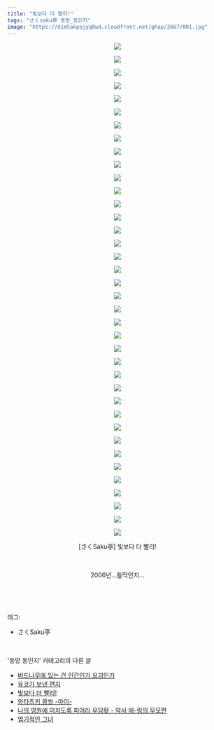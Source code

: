 ```yaml
---
title: "빛보다 더 빨리!"
tags: "さくsaku亭 동방_동인지"
image: "https://d1m5akpojyq0wd.cloudfront.net/ghap/2667/001.jpg"
---
```

<div class="article">
<p style="text-align: center; clear: none; float: none;"><img src="{{ site.imgserver6 }}/ghap/2667/001.jpg"/></p>
<p style="text-align: center; clear: none; float: none;"><img src="{{ site.imgserver6 }}/ghap/2667/002.jpg"/></p>
<p style="text-align: center; clear: none; float: none;"><img src="{{ site.imgserver6 }}/ghap/2667/003.jpg"/></p>
<p style="text-align: center; clear: none; float: none;"><img src="{{ site.imgserver6 }}/ghap/2667/004.jpg"/></p>
<p style="text-align: center; clear: none; float: none;"><img src="{{ site.imgserver6 }}/ghap/2667/005.jpg"/></p>
<p style="text-align: center; clear: none; float: none;"><img src="{{ site.imgserver6 }}/ghap/2667/006.jpg"/></p>
<p style="text-align: center; clear: none; float: none;"><img src="{{ site.imgserver6 }}/ghap/2667/007.jpg"/></p>
<p style="text-align: center; clear: none; float: none;"><img src="{{ site.imgserver6 }}/ghap/2667/008.jpg"/></p>
<p style="text-align: center; clear: none; float: none;"><img src="{{ site.imgserver6 }}/ghap/2667/009.jpg"/></p>
<p style="text-align: center; clear: none; float: none;"><img src="{{ site.imgserver6 }}/ghap/2667/010.jpg"/></p>
<p style="text-align: center; clear: none; float: none;"><img src="{{ site.imgserver6 }}/ghap/2667/011.jpg"/></p>
<p style="text-align: center; clear: none; float: none;"><img src="{{ site.imgserver6 }}/ghap/2667/012.jpg"/></p>
<p style="text-align: center; clear: none; float: none;"><img src="{{ site.imgserver6 }}/ghap/2667/013.jpg"/></p>
<p style="text-align: center; clear: none; float: none;"><img src="{{ site.imgserver6 }}/ghap/2667/014.jpg"/></p>
<p style="text-align: center; clear: none; float: none;"><img src="{{ site.imgserver6 }}/ghap/2667/015.jpg"/></p>
<p style="text-align: center; clear: none; float: none;"><img src="{{ site.imgserver6 }}/ghap/2667/016.jpg"/></p>
<p style="text-align: center; clear: none; float: none;"><img src="{{ site.imgserver6 }}/ghap/2667/017.jpg"/></p>
<p style="text-align: center; clear: none; float: none;"><img src="{{ site.imgserver6 }}/ghap/2667/018.jpg"/></p>
<p style="text-align: center; clear: none; float: none;"><img src="{{ site.imgserver6 }}/ghap/2667/019.jpg"/></p>
<p style="text-align: center; clear: none; float: none;"><img src="{{ site.imgserver6 }}/ghap/2667/020.jpg"/></p>
<p style="text-align: center; clear: none; float: none;"><img src="{{ site.imgserver6 }}/ghap/2667/021.jpg"/></p>
<p style="text-align: center; clear: none; float: none;"><img src="{{ site.imgserver6 }}/ghap/2667/022.jpg"/></p>
<p style="text-align: center; clear: none; float: none;"><img src="{{ site.imgserver6 }}/ghap/2667/023.jpg"/></p>
<p style="text-align: center; clear: none; float: none;"><img src="{{ site.imgserver6 }}/ghap/2667/024.jpg"/></p>
<p style="text-align: center; clear: none; float: none;"><img src="{{ site.imgserver6 }}/ghap/2667/025.jpg"/></p>
<p style="text-align: center; clear: none; float: none;"><img src="{{ site.imgserver6 }}/ghap/2667/026.jpg"/></p>
<p style="text-align: center; clear: none; float: none;"><img src="{{ site.imgserver6 }}/ghap/2667/027.jpg"/></p>
<p style="text-align: center; clear: none; float: none;"><img src="{{ site.imgserver6 }}/ghap/2667/028.jpg"/></p>
<p style="text-align: center; clear: none; float: none;"><img src="{{ site.imgserver6 }}/ghap/2667/029.jpg"/></p>
<p style="text-align: center; clear: none; float: none;"><img src="{{ site.imgserver6 }}/ghap/2667/030.jpg"/></p>
<p style="text-align: center; clear: none; float: none;"><img src="{{ site.imgserver6 }}/ghap/2667/031.jpg"/></p>
<p style="text-align: center; clear: none; float: none;"><img src="{{ site.imgserver6 }}/ghap/2667/032.jpg"/></p>
<p style="text-align: center; clear: none; float: none;"><img src="{{ site.imgserver6 }}/ghap/2667/033.jpg"/></p>
<p style="text-align: center; clear: none; float: none;"><img src="{{ site.imgserver6 }}/ghap/2667/034.jpg"/></p>
<p style="text-align: center; clear: none; float: none;"><img src="{{ site.imgserver6 }}/ghap/2667/035.jpg"/></p>
<p style="text-align: center; clear: none; float: none;"><img src="{{ site.imgserver6 }}/ghap/2667/036.jpg"/></p>
<p style="text-align: center; clear: none; float: none;"><img src="{{ site.imgserver6 }}/ghap/2667/037.jpg"/></p>
<p style="text-align: center; clear: none; float: none;"><img src="{{ site.imgserver6 }}/ghap/2667/038.jpg"/></p>
<p style="text-align: center; clear: none; float: none;">[さくSaku亭] 빛보다 더 빨리!</p>
<p style="text-align: center; clear: none; float: none;"><br/></p>
<p style="text-align: center; clear: none; float: none;">2006년...틀딱인지...</p>
<p><br/></p>
</div><br/>
<div class="tagTrail">
<p>태그: </p>
<ul>
<li>さくSaku亭</li>
</ul>
</div><br/>
<div class="another">
<p>'동방 동인지' 카테고리의 다른 글</p>
<ul>
<li><a href="/ghap_2669">버드나무에 있는 건 인간인가 요괴인가</a></li>
<li><a href="/ghap_2668">유코가 보낸 편지</a></li>
<li><a href="/ghap_2667">빛보다 더 빨리!</a></li>
<li><a href="/ghap_2666">와타츠키 몽쌍 -아이-</a></li>
<li><a href="/ghap_2665">나의 영원에 미치도록 피어라 우담홧 - 약사 에-링의 무모편</a></li>
<li><a href="/ghap_2664">엽기적인 그녀</a></li>
</ul>
</div><br/>
<div class="cb_module cb_fluid">
<div class="cb_wrt cb_profile">
</div><!-- commentList close -->
</div><br/>
